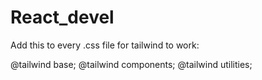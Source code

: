 # React_devel


Add this to every .css file for tailwind to work:

@tailwind base;
@tailwind components;
@tailwind utilities;